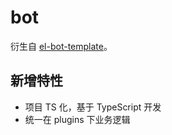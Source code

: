 # bot

衍生自 [el-bot-template](https://github.com/ElpsyCN/el-bot-template/tree/e20f056ca8855af1fbb5a3887ba29bac985b1dbc)。

## 新增特性

- 项目 TS 化，基于 TypeScript 开发
- 统一在 plugins 下业务逻辑